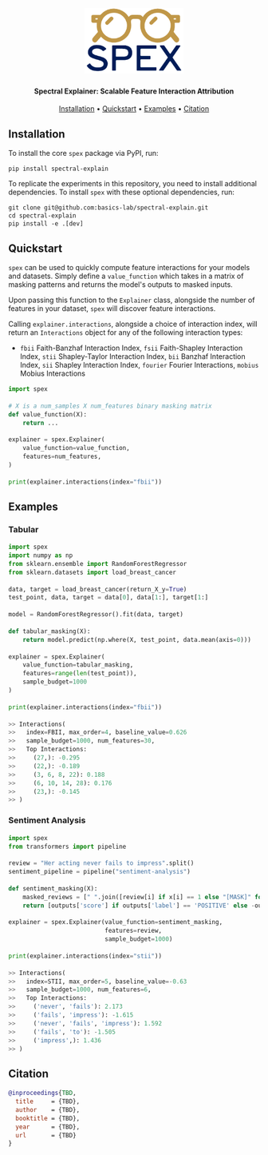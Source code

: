 
<h1 align="center">
  <br>
  <img src="temp_logo.png" width="200">
  <br>

</h1>

<h4 align="center">Spectral Explainer: Scalable Feature Interaction Attribution</h4>


<p align="center">
  <a href="#installation">Installation</a> •
  <a href="#quickstart">Quickstart</a> •
  <a href="#examples">Examples</a> •
  <a href="#citation">Citation</a>
</p>

<h2 id="installation">Installation</h2>

To install the core `spex` package via PyPI, run:

```
pip install spectral-explain
```

To replicate the experiments in this repository, you need to install additional dependencies. To install `spex` with these optional dependencies, run:


```
git clone git@github.com:basics-lab/spectral-explain.git
cd spectral-explain
pip install -e .[dev]
```

<h2 id="quickstart">Quickstart</h2>

`spex` can be used to quickly compute feature interactions for your models and datasets. Simply define a `value_function` which takes in a matrix of masking patterns and returns the model's outputs to masked inputs.

Upon passing this function to the `Explainer` class, alongside the number of features in your dataset, `spex` will discover feature interactions.

Calling `explainer.interactions`, alongside a choice of interaction index, will return an `Interactions` object for any of the following interaction types:
- `fbii` Faith-Banzhaf Interaction Index, `fsii` Faith-Shapley Interaction Index, `stii` Shapley-Taylor Interaction Index, `bii` Banzhaf Interaction Index, `sii` Shapley Interaction Index, `fourier` Fourier Interactions, `mobius` Mobius Interactions

```python
import spex

# X is a num_samples X num_features binary masking matrix
def value_function(X):
    return ...

explainer = spex.Explainer(
    value_function=value_function,
    features=num_features,
)

print(explainer.interactions(index="fbii"))
```
<h2 id="examples">Examples</h2>
<h3>Tabular</h3>

```python
import spex
import numpy as np
from sklearn.ensemble import RandomForestRegressor
from sklearn.datasets import load_breast_cancer

data, target = load_breast_cancer(return_X_y=True)
test_point, data, target = data[0], data[1:], target[1:]

model = RandomForestRegressor().fit(data, target)

def tabular_masking(X):
    return model.predict(np.where(X, test_point, data.mean(axis=0)))

explainer = spex.Explainer(
    value_function=tabular_masking,
    features=range(len(test_point)),
    sample_budget=1000
)

print(explainer.interactions(index="fbii"))

>> Interactions(
>>   index=FBII, max_order=4, baseline_value=0.626
>>   sample_budget=1000, num_features=30,
>>   Top Interactions:
>>     (27,): -0.295
>>     (22,): -0.189
>>     (3, 6, 8, 22): 0.188
>>     (6, 10, 14, 28): 0.176
>>     (23,): -0.145
>> )
```
<h3>Sentiment Analysis</h3>

```python
import spex
from transformers import pipeline

review = "Her acting never fails to impress".split()
sentiment_pipeline = pipeline("sentiment-analysis")

def sentiment_masking(X):
    masked_reviews = [" ".join([review[i] if x[i] == 1 else "[MASK]" for i in range(n)]) for x in X]
    return [outputs['score'] if outputs['label'] == 'POSITIVE' else -outputs['score'] for outputs in sentiment_pipeline(masked_reviews)]

explainer = spex.Explainer(value_function=sentiment_masking,
                           features=review,
                           sample_budget=1000)

print(explainer.interactions(index="stii"))

>> Interactions(
>>   index=STII, max_order=5, baseline_value=-0.63
>>   sample_budget=1000, num_features=6,
>>   Top Interactions:
>>     ('never', 'fails'): 2.173
>>     ('fails', 'impress'): -1.615
>>     ('never', 'fails', 'impress'): 1.592
>>     ('fails', 'to'): -1.505
>>     ('impress',): 1.436
>> )
```

<h2 id="citation">Citation</h2>

```bibtex
@inproceedings{TBD,
  title     = {TBD},
  author    = {TBD},
  booktitle = {TBD},
  year      = {TBD},
  url       = {TBD}
}
```
